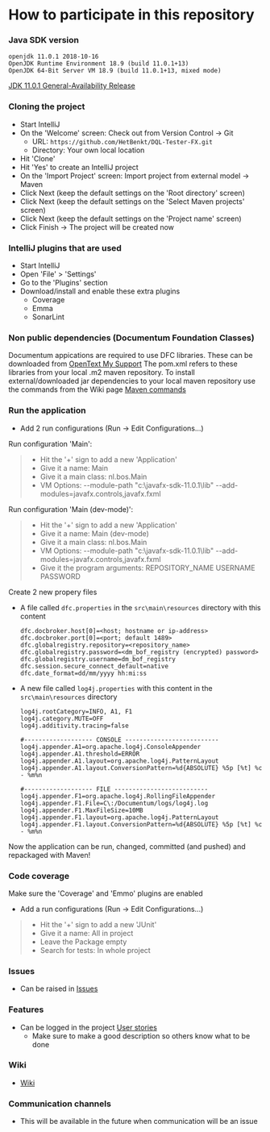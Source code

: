 # How to participate in this repository
### Java SDK version
```
openjdk 11.0.1 2018-10-16
OpenJDK Runtime Environment 18.9 (build 11.0.1+13)
OpenJDK 64-Bit Server VM 18.9 (build 11.0.1+13, mixed mode)
```
[JDK 11.0.1 General-Availability Release](https://jdk.java.net/11/)
### Cloning the project
* Start IntelliJ
* On the 'Welcome' screen: Check out from Version Control -> Git
    * URL: `https://github.com/HetBenkt/DQL-Tester-FX.git`
    * Directory: Your own local location
* Hit 'Clone'
* Hit 'Yes' to create an IntelliJ project
* On the 'Import Project' screen: Import project from external model -> Maven
* Click Next (keep the default settings on the 'Root directory' screen)
* Click Next (keep the default settings on the 'Select Maven projects' screen)
* Click Next (keep the default settings on the 'Project name' screen)
* Click Finish -> The project will be created now
### IntelliJ plugins that are used
* Start IntelliJ
* Open 'File' > 'Settings'
* Go to the 'Plugins' section
* Download/install and enable these extra plugins
    * Coverage
    * Emma
    * SonarLint
### Non public dependencies (Documentum Foundation Classes)
Documentum appications are required to use DFC libraries. These can be downloaded from [OpenText My Support](https://mysupport.opentext.com)
The pom.xml refers to these libraries from your local .m2 maven repository. To install external/downloaded jar dependencies to your local maven repository use the commands from the Wiki page [Maven commands](https://github.com/HetBenkt/DQL-Tester-FX/wiki/Maven-commands)
### Run the application
* Add 2 run configurations (Run -> Edit Configurations...)

Run configuration 'Main':
> * Hit the '+' sign to add a new 'Application'
> * Give it a name: Main
> * Give it a main class: nl.bos.Main
> * VM Options: --module-path "c:\javafx-sdk-11.0.1\lib" --add-modules=javafx.controls,javafx.fxml

Run configuration 'Main (dev-mode)':

> * Hit the '+' sign to add a new 'Application'
> * Give it a name: Main (dev-mode)
> * Give it a main class: nl.bos.Main
> * VM Options: --module-path "c:\javafx-sdk-11.0.1\lib" --add-modules=javafx.controls,javafx.fxml
> * Give it the program arguments: REPOSITORY_NAME USERNAME PASSWORD

Create 2 new propery files
* A file called `dfc.properties` in the `src\main\resources` directory with this content
    ```
    dfc.docbroker.host[0]=<host; hostname or ip-address>
    dfc.docbroker.port[0]=<port; default 1489>
    dfc.globalregistry.repository=<repository_name>
    dfc.globalregistry.password=<dm_bof_registry (encrypted) password>
    dfc.globalregistry.username=dm_bof_registry
    dfc.session.secure_connect_default=native
    dfc.date_format=dd/mm/yyyy hh:mi:ss
    ```
* A new file called `log4j.properties` with this content in the `src\main\resources` directory
    ```
    log4j.rootCategory=INFO, A1, F1
    log4j.category.MUTE=OFF
    log4j.additivity.tracing=false
    
    #------------------- CONSOLE --------------------------
    log4j.appender.A1=org.apache.log4j.ConsoleAppender
    log4j.appender.A1.threshold=ERROR
    log4j.appender.A1.layout=org.apache.log4j.PatternLayout
    log4j.appender.A1.layout.ConversionPattern=%d{ABSOLUTE} %5p [%t] %c - %m%n
    
    #------------------- FILE --------------------------
    log4j.appender.F1=org.apache.log4j.RollingFileAppender
    log4j.appender.F1.File=C\:/Documentum/logs/log4j.log
    log4j.appender.F1.MaxFileSize=10MB
    log4j.appender.F1.layout=org.apache.log4j.PatternLayout
    log4j.appender.F1.layout.ConversionPattern=%d{ABSOLUTE} %5p [%t] %c - %m%n
    ```
	
Now the application can be run, changed, committed (and pushed) and repackaged with Maven!
### Code coverage
Make sure the 'Coverage' and 'Emmo' plugins are enabled
* Add a run configurations (Run -> Edit Configurations...)

> * Hit the '+' sign to add a new 'JUnit'
> * Give it a name: All in project
> * Leave the Package empty
> * Search for tests: In whole project
### Issues
* Can be raised in [Issues](https://github.com/HetBenkt/DQL-Tester-FX/issues) 
### Features
* Can be logged in the project [User stories](https://github.com/HetBenkt/DQL-Tester-FX/projects/1)
    * Make sure to make a good description so others know what to be done
### Wiki
* [Wiki](https://github.com/HetBenkt/DQL-Tester-FX/wiki) 
### Communication channels
* This will be available in the future when communication will be an issue
